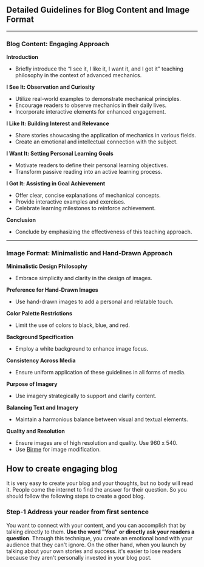 ## Detailed Guidelines for Blog Content and Image Format

---

### Blog Content: Engaging Approach 

**Introduction**

- Briefly introduce the “I see it, I like it, I want it, and I got it” teaching philosophy in the context of advanced mechanics.

**I See It: Observation and Curiosity**

- Utilize real-world examples to demonstrate mechanical principles.
- Encourage readers to observe mechanics in their daily lives.
- Incorporate interactive elements for enhanced engagement.

**I Like It: Building Interest and Relevance**

- Share stories showcasing the application of mechanics in various fields.
- Create an emotional and intellectual connection with the subject.

**I Want It: Setting Personal Learning Goals**

- Motivate readers to define their personal learning objectives.
- Transform passive reading into an active learning process.

**I Got It: Assisting in Goal Achievement**

- Offer clear, concise explanations of mechanical concepts.
- Provide interactive examples and exercises.
- Celebrate learning milestones to reinforce achievement.

**Conclusion**

- Conclude by emphasizing the effectiveness of this teaching approach.

---

### Image Format: Minimalistic and Hand-Drawn Approach

**Minimalistic Design Philosophy**

- Embrace simplicity and clarity in the design of images.

**Preference for Hand-Drawn Images**

- Use hand-drawn images to add a personal and relatable touch.

**Color Palette Restrictions**

- Limit the use of colors to black, blue, and red.

**Background Specification**

- Employ a white background to enhance image focus.

**Consistency Across Media**

- Ensure uniform application of these guidelines in all forms of media.

**Purpose of Imagery**

- Use imagery strategically to support and clarify content.

**Balancing Text and Imagery**

- Maintain a harmonious balance between visual and textual elements.

**Quality and Resolution**

- Ensure images are of high resolution and quality. Use 960 x 540. 
- Use [Birme](https://www.birme.net/?target_width=1200&target_height=1500&auto_focal=false) for image modification.  
## How to create engaging blog
It is very easy to create your blog and your thoughts, but no body will read it. People come the internet to find the answer for their question. So you should follow the following steps to create a good blog. 
### Step-1 Address your reader from first sentence 
You want to connect with your content, and you can accomplish that by talking directly to them. **Use the word "You" or directly ask your readers a question**. 
Through this technique, you create an emotional bond with your audience that they can't ignore. 
On the other hand, when you launch by talking about your own stories and success. it's easier to lose readers because they aren't personally invested in your blog post. 
